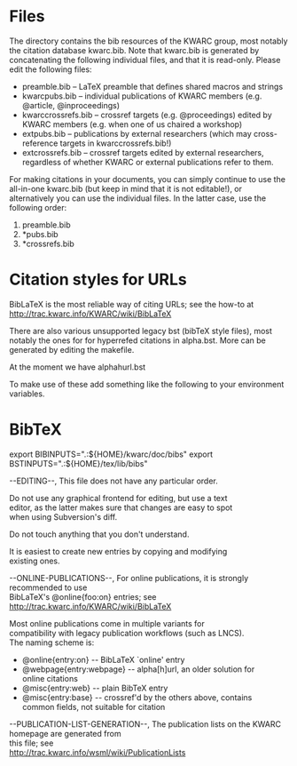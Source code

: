 # Files

The directory contains the bib resources of the KWARC group, most notably the
citation database kwarc.bib.  Note that kwarc.bib is generated by concatenating
the following individual files, and that it is read-only.  Please edit the
following files: 

* preamble.bib – LaTeX preamble that defines shared macros and strings
* kwarcpubs.bib – individual publications of KWARC members (e.g. @article,
  @inproceedings)
* kwarccrossrefs.bib – crossref targets (e.g. @proceedings) edited by KWARC
  members (e.g. when one of us chaired a workshop)
* extpubs.bib – publications by external researchers (which may cross-reference
  targets in kwarccrossrefs.bib!)
* extcrossrefs.bib – crossref targets edited by external researchers,
  regardless of whether KWARC or external publications refer to them.

For making citations in your documents, you can simply continue to use the
all-in-one kwarc.bib (but keep in mind that it is not editable!), or
alternatively you can use the individual files.  In the latter case, use the
following order:
1. preamble.bib
2. *pubs.bib
3. *crossrefs.bib

# Citation styles for URLs 

BibLaTeX is the most reliable way of citing URLs; see the how-to at
http://trac.kwarc.info/KWARC/wiki/BibLaTeX

There are also various unsupported legacy bst (bibTeX style files), most
notably the ones for for hyperrefed citations in alpha.bst. More can be
generated by editing the makefile.

At the moment we have alphahurl.bst 

To make use of these add something like the following to your environment
variables. 

# BibTeX
export BIBINPUTS=".:${HOME}/kwarc/doc/bibs"
export BSTINPUTS=".:${HOME}/tex/lib/bibs"

--EDITING--,
This file does not have any particular order.                    
                                                                 
Do not use any graphical frontend for editing, but use a text    
editor, as the latter makes sure that changes are easy to spot   
when using Subversion's diff.                                    
                                                                
Do not touch anything that you don't understand.                 
                                                                
It is easiest to create new entries by copying and modifying     
existing ones.                                                   

--ONLINE-PUBLICATIONS--,
For online publications, it is strongly recommended to use       
BibLaTeX's @online{foo:on} entries; see                                  
http://trac.kwarc.info/KWARC/wiki/BibLaTeX                      
                                                                
Most online publications come in multiple variants for           
compatibility with legacy publication workflows (such as LNCS).  
The naming scheme is:                                            
                                                                
* @online{entry:on} -- BibLaTeX `online' entry                   
* @webpage{entry:webpage} -- alpha[h]url, an older solution for  
  online citations                                               
* @misc{entry:web} -- plain BibTeX entry                         
* @misc{entry:base} -- crossref'd by the others above, contains  
  common fields, not suitable for citation                       

--PUBLICATION-LIST-GENERATION--,
The publication lists on the KWARC homepage are generated from   
this file; see                                                   
http://trac.kwarc.info/wsml/wiki/PublicationLists               

